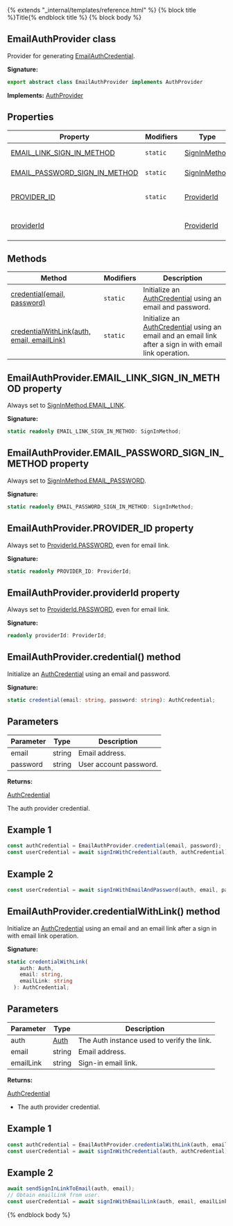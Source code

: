 {% extends "_internal/templates/reference.html" %}
{% block title %}Title{% endblock title %}
{% block body %}

## EmailAuthProvider class

Provider for generating [EmailAuthCredential](./auth.emailauthcredential.md#emailauthcredential_class)<!-- -->.

<b>Signature:</b>

```typescript
export abstract class EmailAuthProvider implements AuthProvider 
```
<b>Implements:</b> [AuthProvider](./auth-types.authprovider.md#authprovider_interface)

## Properties

|  Property | Modifiers | Type | Description |
|  --- | --- | --- | --- |
|  [EMAIL\_LINK\_SIGN\_IN\_METHOD](./auth-types.emailauthprovider.md#emailauthprovideremail_link_sign_in_method_property) | <code>static</code> | [SignInMethod](./auth-types.md#signinmethod_enum) | Always set to [SignInMethod.EMAIL\_LINK](./auth-types.md#signinmethodemail_link_enummember)<!-- -->. |
|  [EMAIL\_PASSWORD\_SIGN\_IN\_METHOD](./auth-types.emailauthprovider.md#emailauthprovideremail_password_sign_in_method_property) | <code>static</code> | [SignInMethod](./auth-types.md#signinmethod_enum) | Always set to [SignInMethod.EMAIL\_PASSWORD](./auth-types.md#signinmethodemail_password_enummember)<!-- -->. |
|  [PROVIDER\_ID](./auth-types.emailauthprovider.md#emailauthproviderprovider_id_property) | <code>static</code> | [ProviderId](./auth-types.md#providerid_enum) | Always set to [ProviderId.PASSWORD](./auth-types.md#provideridpassword_enummember)<!-- -->, even for email link. |
|  [providerId](./auth-types.emailauthprovider.md#emailauthproviderproviderid_property) |  | [ProviderId](./auth-types.md#providerid_enum) | Always set to [ProviderId.PASSWORD](./auth-types.md#provideridpassword_enummember)<!-- -->, even for email link. |

## Methods

|  Method | Modifiers | Description |
|  --- | --- | --- |
|  [credential(email, password)](./auth-types.emailauthprovider.md#emailauthprovidercredential_method) | <code>static</code> | Initialize an [AuthCredential](./auth-types.authcredential.md#authcredential_class) using an email and password. |
|  [credentialWithLink(auth, email, emailLink)](./auth-types.emailauthprovider.md#emailauthprovidercredentialwithlink_method) | <code>static</code> | Initialize an [AuthCredential](./auth-types.authcredential.md#authcredential_class) using an email and an email link after a sign in with email link operation. |

## EmailAuthProvider.EMAIL\_LINK\_SIGN\_IN\_METHOD property

Always set to [SignInMethod.EMAIL\_LINK](./auth-types.md#signinmethodemail_link_enummember)<!-- -->.

<b>Signature:</b>

```typescript
static readonly EMAIL_LINK_SIGN_IN_METHOD: SignInMethod;
```

## EmailAuthProvider.EMAIL\_PASSWORD\_SIGN\_IN\_METHOD property

Always set to [SignInMethod.EMAIL\_PASSWORD](./auth-types.md#signinmethodemail_password_enummember)<!-- -->.

<b>Signature:</b>

```typescript
static readonly EMAIL_PASSWORD_SIGN_IN_METHOD: SignInMethod;
```

## EmailAuthProvider.PROVIDER\_ID property

Always set to [ProviderId.PASSWORD](./auth-types.md#provideridpassword_enummember)<!-- -->, even for email link.

<b>Signature:</b>

```typescript
static readonly PROVIDER_ID: ProviderId;
```

## EmailAuthProvider.providerId property

Always set to [ProviderId.PASSWORD](./auth-types.md#provideridpassword_enummember)<!-- -->, even for email link.

<b>Signature:</b>

```typescript
readonly providerId: ProviderId;
```

## EmailAuthProvider.credential() method

Initialize an [AuthCredential](./auth-types.authcredential.md#authcredential_class) using an email and password.

<b>Signature:</b>

```typescript
static credential(email: string, password: string): AuthCredential;
```

## Parameters

|  Parameter | Type | Description |
|  --- | --- | --- |
|  email | string | Email address. |
|  password | string | User account password. |

<b>Returns:</b>

[AuthCredential](./auth-types.authcredential.md#authcredential_class)

The auth provider credential.

## Example 1


```javascript
const authCredential = EmailAuthProvider.credential(email, password);
const userCredential = await signInWithCredential(auth, authCredential);

```

## Example 2


```javascript
const userCredential = await signInWithEmailAndPassword(auth, email, password);

```

## EmailAuthProvider.credentialWithLink() method

Initialize an [AuthCredential](./auth-types.authcredential.md#authcredential_class) using an email and an email link after a sign in with email link operation.

<b>Signature:</b>

```typescript
static credentialWithLink(
    auth: Auth,
    email: string,
    emailLink: string
  ): AuthCredential;
```

## Parameters

|  Parameter | Type | Description |
|  --- | --- | --- |
|  auth | [Auth](./auth-types.auth.md#auth_interface) | The Auth instance used to verify the link. |
|  email | string | Email address. |
|  emailLink | string | Sign-in email link. |

<b>Returns:</b>

[AuthCredential](./auth-types.authcredential.md#authcredential_class)

- The auth provider credential.

## Example 1


```javascript
const authCredential = EmailAuthProvider.credentialWithLink(auth, email, emailLink);
const userCredential = await signInWithCredential(auth, authCredential);

```

## Example 2


```javascript
await sendSignInLinkToEmail(auth, email);
// Obtain emailLink from user.
const userCredential = await signInWithEmailLink(auth, email, emailLink);

```

{% endblock body %}
